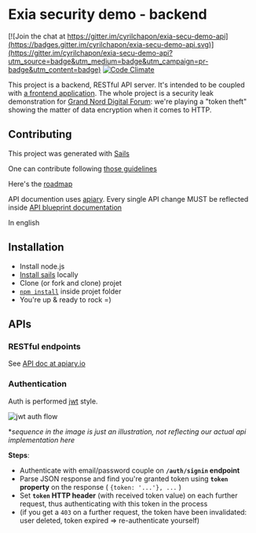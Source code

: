 # Exia security demo - backend

[![Join the chat at https://gitter.im/cyrilchapon/exia-secu-demo-api](https://badges.gitter.im/cyrilchapon/exia-secu-demo-api.svg)](https://gitter.im/cyrilchapon/exia-secu-demo-api?utm_source=badge&utm_medium=badge&utm_campaign=pr-badge&utm_content=badge)
[![Code Climate](https://codeclimate.com/github/cyrilchapon/exia-secu-demo-api/badges/gpa.svg)](https://codeclimate.com/github/cyrilchapon/exia-secu-demo-api)

This project is a backend, RESTful API server. It's intended to be coupled with [a frontend application](https://github.com/cyrilchapon/exia-secu-demo-web). The whole project is a security leak demonstration for [Grand Nord Digital Forum](http://www.grand-nord-digital-forum.com/): we're playing a "token theft" showing the matter of data encryption when it comes to HTTP.

## Contributing

This project was generated with [Sails](http://sailsjs.org)

One can contribute following [those guidelines](http://stackoverflow.com/questions/4384776/how-do-i-contribute-to-others-code-in-github)

Here's the [roadmap](ROADMAP.md)

API documention uses [apiary](https://apiary.io). Every single API change MUST be reflected inside [API blueprint documentation](apiary.apib)

In english

## Installation

- Install node.js
- [Install sails](http://sailsjs.org/get-started#?installation) locally
- Clone (or fork and clone) projet
- [`npm install`](https://docs.npmjs.com/cli/install) inside projet folder
- You're up & ready to rock =)

## APIs

### RESTful endpoints

See [API doc at apiary.io](http://docs.exiasecudemo.apiary.io)

### Authentication

Auth is performed [jwt](http://self-issued.info/docs/draft-ietf-oauth-json-web-token.html) style.

![jwt auth flow](http://blog.brainattica.com/content/images/2015/11/jwt_flow.png)

**sequence in the image is just an illustration, not reflecting our actual api implementation here*

**Steps**:
- Authenticate with email/password couple on **`/auth/signin` endpoint**
- Parse JSON response and find you're granted token using **`token` property** on the response ( `{token: '...'}, ...` )
- Set **`token` HTTP header** (with received token value) on each further request, thus authenticating with this token in the process
- (if you get a `403` on a further request, the token have been invalidated: user deleted, token expired => re-authenticate yourself)
